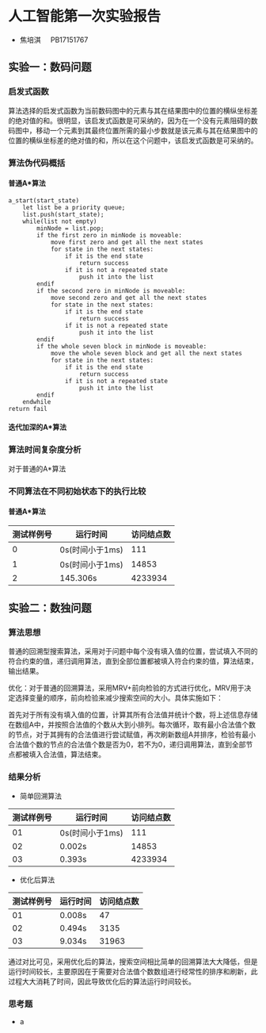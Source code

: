 # 人工智能第一次实验报告

+ 焦培淇 &nbsp; &nbsp; PB17151767

## 实验一：数码问题

### 启发式函数

算法选择的启发式函数为当前数码图中的元素与其在结果图中的位置的横纵坐标差的绝对值的和。很明显，该启发式函数是可采纳的，因为在一个没有元素阻碍的数码图中，移动一个元素到其最终位置所需的最小步数就是该元素与其在结果图中的位置的横纵坐标差的绝对值的和，所以在这个问题中，该启发式函数是可采纳的。

### 算法伪代码概括

#### 普通A*算法

    a_start(start_state)
        let list be a priority queue;
        list.push(start_state);
        while(list not empty)
            minNode = list.pop;
            if the first zero in minNode is moveable:
                move first zero and get all the next states
                for state in the next states:
                    if it is the end state
                        return success
                    if it is not a repeated state
                        push it into the list
            endif
            if the second zero in minNode is moveable:
                move second zero and get all the next states
                for state in the next states:
                    if it is the end state
                        return success
                    if it is not a repeated state
                        push it into the list
            endif
            if the whole seven block in minNode is moveable:
                move the whole seven block and get all the next states
                for state in the next states:
                    if it is the end state
                        return success
                    if it is not a repeated state
                        push it into the list
            endif
        endwhile
    return fail

#### 迭代加深的A*算法

### 算法时间复杂度分析

对于普通的A*算法

### 不同算法在不同初始状态下的执行比较

#### 普通A*算法

| 测试样例号 | 运行时间 | 访问结点数 |
| --- | --- | --- |
| 0 | 0s(时间小于1ms) | 111 |
| 1 | 0s(时间小于1ms) | 14853 |
| 2 | 145.306s | 4233934 |


## 实验二：数独问题

### 算法思想
普通的回溯型搜索算法，采用对于问题中每个没有填入值的位置，尝试填入不同的符合约束的值，递归调用算法，直到全部位置都被填入符合约束的值，算法结束，输出结果。

优化：对于普通的回溯算法，采用MRV+前向检验的方式进行优化，MRV用于决定选择变量的顺序，前向检验来减少搜索空间的大小。具体实施如下：

首先对于所有没有填入值的位置，计算其所有合法值并统计个数，将上述信息存储在数组A中，并按照合法值的个数从大到小排列。每次循环，取有最小合法值个数的节点，对于其拥有的合法值进行尝试赋值，再次刷新数组A并排序，检验有最小合法值个数的节点的合法值个数是否为0，若不为0，递归调用算法，直到全部节点都被填入合法值，算法结束。

### 结果分析

+ 简单回溯算法

| 测试样例号 | 运行时间 | 访问结点数 |
| --- | --- | --- |
| 01 | 0s(时间小于1ms) | 111 |
| 02 | 0.002s | 14853 |
| 03 | 0.393s | 4233934 |

+ 优化后算法

| 测试样例号 | 运行时间 | 访问结点数 |
| --- | --- | --- |
| 01 | 0.008s | 47 |
| 02 | 0.494s | 3135 |
| 03 | 9.034s | 31963 |

通过对比可见，采用优化后的算法，搜索空间相比简单的回溯算法大大降低，但是运行时间较长，主要原因在于需要对合法值个数数组进行经常性的排序和刷新，此过程大大消耗了时间，因此导致优化后的算法运行时间较长。

### 思考题

+ a


